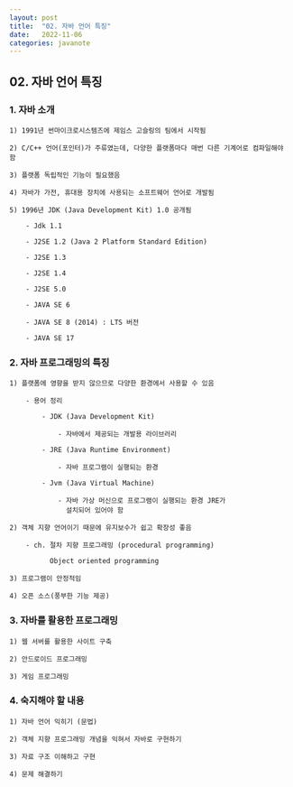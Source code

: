 ```yaml
---
layout: post
title:  "02. 자바 언어 특징"
date:   2022-11-06
categories: javanote
---
```


## 02. 자바 언어 특징

### 1. 자바 소개

    1) 1991년 썬마이크로시스템즈에 제임스 고슬링의 팀에서 시작됨

    2) C/C++ 언어(포인터)가 주류였는데, 다양한 플랫폼마다 매번 다른 기계어로 컴파일해야 함

    3) 플랫폼 독립적인 기능이 필요했음

    4) 자바가 가전, 휴대용 장치에 사용되는 소프트웨어 언어로 개발됨

    5) 1996년 JDK (Java Development Kit) 1.0 공개됨

        - Jdk 1.1

        - J2SE 1.2 (Java 2 Platform Standard Edition)

        - J2SE 1.3

        - J2SE 1.4

        - J2SE 5.0

        - JAVA SE 6

        - JAVA SE 8 (2014) : LTS 버전

        - JAVA SE 17

###  2. 자바 프로그래밍의 특징

    1) 플랫폼에 영향을 받지 않으므로 다양한 환경에서 사용할 수 있음

        - 용어 정리

            - JDK (Java Development Kit)

                - 자바에서 제공되는 개발용 라이브러리

            - JRE (Java Runtime Environment)

                - 자바 프로그램이 실행되는 환경

            - Jvm (Java Virtual Machine)

                - 자바 가상 머신으로 프로그램이 실행되는 환경 JRE가
                  설치되어 있어야 함

    2) 객체 지향 언어이기 때문에 유지보수가 쉽고 확장성 좋음

        - ch. 절차 지향 프로그래밍 (procedural programming)

              Object oriented programming

    3) 프로그램이 안정적임

    4) 오픈 소스(풍부한 기능 제공)

### 3. 자바를 활용한 프로그래밍

    1) 웹 서버를 활용한 사이트 구축

    2) 안드로이드 프로그래밍

    3) 게임 프로그래밍

### 4. 숙지해야 할 내용

    1) 자바 언어 익히기 (문법)

    2) 객체 지향 프로그래밍 개념을 익혀서 자바로 구현하기

    3) 자료 구조 이해하고 구현

    4) 문제 해결하기